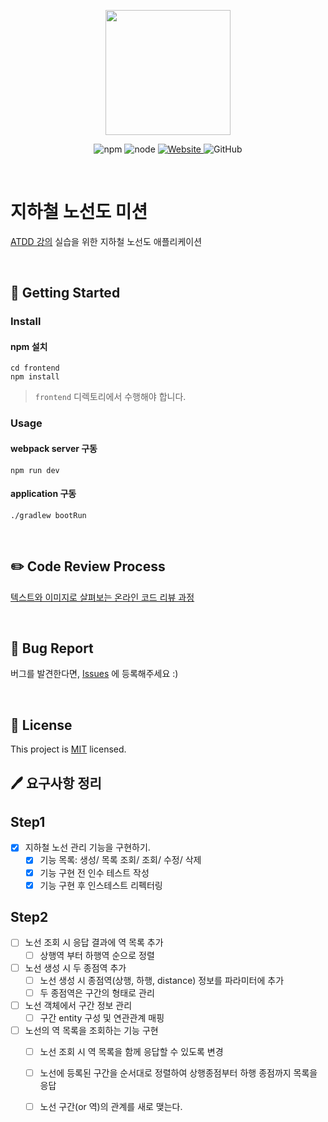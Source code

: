 <p align="center">
    <img width="200px;" src="https://raw.githubusercontent.com/woowacourse/atdd-subway-admin-frontend/master/images/main_logo.png"/>
</p>
<p align="center">
  <img alt="npm" src="https://img.shields.io/badge/npm-%3E%3D%205.5.0-blue">
  <img alt="node" src="https://img.shields.io/badge/node-%3E%3D%209.3.0-blue">
  <a href="https://edu.nextstep.camp/c/R89PYi5H" alt="nextstep atdd">
    <img alt="Website" src="https://img.shields.io/website?url=https%3A%2F%2Fedu.nextstep.camp%2Fc%2FR89PYi5H">
  </a>
  <img alt="GitHub" src="https://img.shields.io/github/license/next-step/atdd-subway-admin">
</p>

<br>

# 지하철 노선도 미션
[ATDD 강의](https://edu.nextstep.camp/c/R89PYi5H) 실습을 위한 지하철 노선도 애플리케이션

<br>

## 🚀 Getting Started

### Install
#### npm 설치
```
cd frontend
npm install
```
> `frontend` 디렉토리에서 수행해야 합니다.

### Usage
#### webpack server 구동
```
npm run dev
```
#### application 구동
```
./gradlew bootRun
```
<br>

## ✏️ Code Review Process
[텍스트와 이미지로 살펴보는 온라인 코드 리뷰 과정](https://github.com/next-step/nextstep-docs/tree/master/codereview)

<br>

## 🐞 Bug Report

버그를 발견한다면, [Issues](https://github.com/next-step/atdd-subway-admin/issues) 에 등록해주세요 :)

<br>

## 📝 License

This project is [MIT](https://github.com/next-step/atdd-subway-admin/blob/master/LICENSE.md) licensed.



## :pen: 요구사항 정리

## Step1

- [x] 지하철 노선 관리 기능을 구현하기.
  - [x] 기능 목록: 생성/ 목록 조회/ 조회/ 수정/ 삭제
  - [x] 기능 구현 전 인수 테스트 작성
  - [x] 기능 구현 후 인스테스트 리펙터링

## Step2

- [ ] 노선 조회 시 응답 결과에 역 목록 추가
  - [ ] 상행역 부터 하행역 순으로 정렬
- [ ] 노선 생성 시 두 종점역 추가
  - [ ] 노선 생성 시 종점역(상행, 하행, distance) 정보를 파라미터에 추가
  - [ ] 두 종점역은 구간의 형태로 관리
- [ ] 노선 객체에서 구간 정보 관리
  - [ ] 구간 entity 구성 및 연관관계 매핑
- [ ] 노선의 역 목록을 조회하는 기능 구현
  - [ ] 노선 조회 시 역 목록을 함께 응답할 수 있도록 변경
  - [ ] 노선에 등록된 구간을 순서대로 정렬하여 상행종점부터 하행 종점까지 목록을 응답
  - [ ] 노선 구간(or 역)의 관계를 새로 맺는다.


